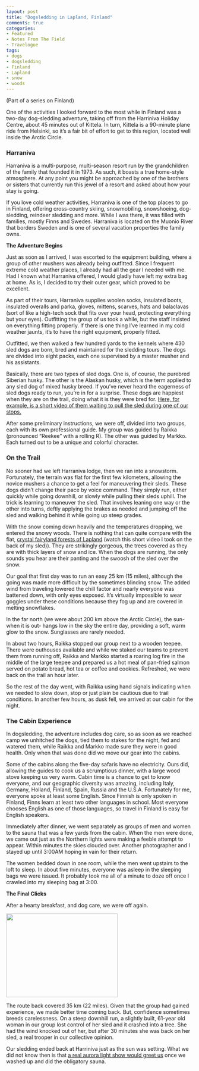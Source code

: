 ```yaml
---
layout: post
title: "Dogsledding in Lapland, Finland"
comments: true
categories:
- Featured
- Notes From The Field
- Travelogue
tags:
- dogs
- dogsledding
- Finland
- Lapland
- snow
- woods
---
```

(Part of a series on Finland)

One of the activities I looked forward to the most while in Finland was a two-day dog-sledding adventure, taking off from the Harriniva Holiday Centre, about 45 minutes out of Kittela. In turn, Kittela is a 90-minute plane ride from Helsinki, so it’s a fair bit of effort to get to this region, located well inside the Arctic Circle.
<h3>Harraniva</h3>
Harraniva is a multi-purpose, multi-season resort run by the grandchildren of the family that founded it in 1973. As such, it boasts a true home-style atmosphere. At any point you might be approached by one of the brothers or sisters that currently run this jewel of a resort and asked about how your stay is going.

If you love cold weather activities, Harraniva is one of the top places to go in Finland, offering cross-country skiing, snowmobiling, snowshoeing, dog-sledding, reindeer sledding and more. While I was there, it was filled with families, mostly Finns and Swedes. Harraniva is located on the Muonio River that borders Sweden and is one of several vacation properties the family owns.

<strong>The Adventure Begins</strong>

Just as soon as I arrived, I was escorted to the equipment building, where a group of other mushers was already being outfitted. Since I frequent extreme cold weather places, I already had all the gear I needed with me. Had I known what Harraniva offered, I would gladly have left my extra bag at home. As is, I decided to try their outer gear, which proved to be excellent.

As part of their tours, Harraniva supplies woolen socks, insulated boots, insulated overalls and parka, gloves, mittens, scarves, hats and balaclavas (sort of like a high-tech sock that fits over your head, protecting everything but your eyes). Outfitting the group of us took a while, but the staff insisted on everything fitting properly. If there is one thing I’ve learned in my cold weather jaunts, it’s to have the right equipment, properly fitted.

Outfitted, we then walked a few hundred yards to the kennels where 430 sled dogs are born, bred and maintained for the sledding tours. The dogs are divided into eight packs, each one supervised by a master musher and his assistants.

Basically, there are two types of sled dogs. One is, of course, the purebred Siberian husky. The other is the Alaskan husky, which is the term applied to any sled dog of mixed husky breed. If you’ve never heard the eagerness of sled dogs ready to run, you’re in for a surprise. These dogs are happiest when they are on the trail, doing what it is they were bred for. <a href="http://youtu.be/DgxPo4uYJUk">Here, for example, is a short video of them waiting to pull the sled during one of our stops.</a>

After some preliminary instructions, we were off, divided into two groups, each with its own professional guide. My group was guided by Raikka (pronounced “Reekee” with a rolling R). The other was guided by Markko. Each turned out to be a unique and colorful character.
<h3>On the Trail</h3>
No sooner had we left Harraniva lodge, then we ran into a snowstorm. Fortunately, the terrain was flat for the first few kilometers, allowing the novice mushers a chance to get a feel for maneuvering their sleds. These dogs didn’t change their pace by voice command. They simply run, either quickly while going downhill, or slowly while pulling their sleds uphill. The trick is learning to maneuver the sled. That involves leaning one way or the other into turns, deftly applying the brakes as needed and jumping off the sled and walking behind it while going up steep grades.

With the snow coming down heavily and the temperatures dropping, we entered the snowy woods. There is nothing that can quite compare with the flat, <a href="http://youtu.be/i3hWGuPZB0s">crystal fairyland forests of Lapland</a> (watch this short video I took on the back of my sled)). They are strikingly gorgeous, the trees covered as they are with thick layers of snow and ice. When the dogs are running, the only sounds you hear are their panting and the swoosh of the sled over the snow.

Our goal that first day was to run an easy 25 km (15 miles), although the going was made more difficult by the sometimes blinding snow. The added wind from traveling lowered the chill factor and nearly everyone was battened down, with only eyes exposed. It’s virtually impossible to wear goggles under these conditions because they fog up and are covered in melting snowflakes.

In the far north (we were about 200 km above the Arctic Circle), the sun- when it is out- hangs low in the sky the entire day, providing a soft, warm glow to the snow. Sunglasses are rarely needed.

In about two hours, Raikka stopped our group next to a wooden teepee. There were outhouses available and while we staked our teams to prevent them from running off, Raikka and Markko started a roaring log fire in the middle of the large teepee and prepared us a hot meal of pan-fried salmon served on potato bread, hot tea or coffee and cookies. Refreshed, we were back on the trail an hour later.

So the rest of the day went, with Raikka using hand signals indicating when we needed to slow down, stop or just plain be cautious due to trail conditions. In another few hours, as dusk fell, we arrived at our cabin for the night.
<h3>The Cabin Experience</h3>
In dogsledding, the adventure includes dog care, so as soon as we reached camp we unhitched the dogs, tied them to stakes for the night, fed and watered them, while Raikka and Markko made sure they were in good health. Only when that was done did we move our gear into the cabins.

Some of the cabins along the five-day safaris have no electricity. Ours did, allowing the guides to cook us a scrumptious dinner, with a large wood stove keeping us very warm. Cabin time is a chance to get to know everyone, and our geographic diversity was amazing, including Italy, Germany, Holland, Finland, Spain, Russia and the U.S.A. Fortunately for me, everyone spoke at least some English. Since Finnish is only spoken in Finland, Finns learn at least two other languages in school. Most everyone chooses English as one of those languages, so travel in Finland is easy for English speakers.

Immediately after dinner, we went separately as groups of men and women to the sauna that was a few yards from the cabin. When the men were done, we came out just as the Northern lights were making a feeble attempt to appear. Within minutes the skies clouded over. Another photographer and I stayed up until 3:00AM hoping in vain for their return.

The women bedded down in one room, while the men went upstairs to the loft to sleep. In about five minutes, everyone was asleep in the sleeping bags we were issued. It probably took me all of a minute to doze off once I crawled into my sleeping bag at 3:00.

<strong>The Final Clicks</strong>

After a hearty breakfast, and dog care, we were off again.

<a href="http://blog.lesterpickerphoto.com/wp-content/uploads/2012/02/A0017831.jpg"><img class="size-medium wp-image-1992" title="A0017831" src="http://blog.lesterpickerphoto.com/wp-content/uploads/2012/02/A0017831-300x225.jpg" alt="" width="300" height="225"></a>

The route back covered 35 km (22 miles). Given that the group had gained experience, we made better time coming back. But, confidence sometimes breeds carelessness. On a steep downhill run, a slightly built, 61-year old woman in our group lost control of her sled and it crashed into a tree. She had the wind knocked out of her, but after 30 minutes she was back on her sled, a real trooper in our collective opinion.

Our sledding ended back at Harriniva just as the sun was setting. What we did not know then is that <a href="http://blog.lesterpickerphoto.com/2012/02/19/northern-lights/">a real aurora light show would greet us</a> once we washed up and did the obligatory sauna.